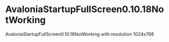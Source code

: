 # AvaloniaStartupFullScreen0.10.18NotWorking
 AvaloniaStartupFullScreen0.10.18NotWorking with resolution 1024x768
